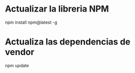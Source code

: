 # Actualizar la libreria NPM
npm install npm@latest -g

# Actualiza las dependencias de vendor
npm update
